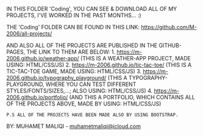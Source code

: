 IN THIS FOLDER 'Coding', YOU CAN SEE & DOWNLOAD ALL OF MY PROJECTS, I'VE WORKED IN THE PAST MONTHS... :)

THE 'Coding' FOLDER CAN BE FOUND IN THIS LINK: https://github.com/M-2006/all-projects/

AND ALSO ALL OF THE PROJECTS ARE PUBLISHED IN THE GITHUB-PAGES, THE LINK TO THEM ARE BELOW:
    1. https://m-2006.github.io/weather-app/                       (THIS IS A WEATHER-APP PROJECT, MADE USING: HTML/CSS/JS)
    2. https://m-2006.github.io/tic-tac-toe/                       (THIS IS A TIC-TAC-TOE GAME, MADE USING: HTML/CSS/JS)
    3. https://m-2006.github.io/typography_playground/             (THIS A TYPOGRAPHY-PLAYGROUND, WHERE YOU CAN TEST DIFFERENT STYLES/FONTS/SIZES,...; ALSO USING: HTML/CSS/JS)
    4. https://m-2006.github.io/portfolio/                         (AND THIS A PORTFOLIO, WHICH CONTAINS ALL OF THE PROJECTS ABOVE, MADE BY USING: HTML/CSS/JS)

    P.S ALL OF THE PROJECTS HAVE BEEN MADE ALSO BY USING BOOTSTRAP.

BY: MUHAMET MALIQI - muhametmaliqi@icloud.com
